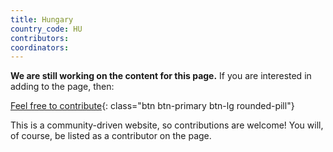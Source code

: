 ```yaml
---
title: Hungary
country_code: HU
contributors: 
coordinators: 
---
```


**We are still working on the content for this page.** If you are interested in adding to the page, then:

[Feel free to contribute](how_to_contribute){: class="btn btn-primary btn-lg rounded-pill"}

This is a community-driven website, so contributions are welcome! You will, of course, be listed as a contributor on the page.
